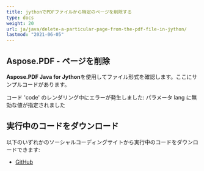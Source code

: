 ```yaml
---
title: jythonでPDFファイルから特定のページを削除する
type: docs
weight: 20
url: ja/java/delete-a-particular-page-from-the-pdf-file-in-jython/
lastmod: "2021-06-05"
---
```


## Aspose.PDF - ページを削除

**Aspose.PDF Java for Jython**を使用してファイル形式を確認します。ここにサンプルコードがあります。

コード 'code' のレンダリング中にエラーが発生しました: パラメータ lang に無効な値が指定されました

## 実行中のコードをダウンロード

以下のいずれかのソーシャルコーディングサイトから実行中のコードをダウンロードできます:

- [GitHub](https://github.com/aspose-pdf/Aspose.PDF-for-Java/releases)